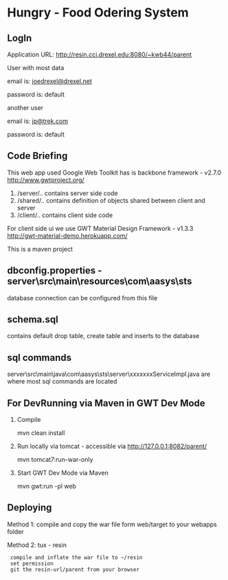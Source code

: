 Hungry - Food Odering System
=================

LogIn
--------------------------
Application URL: 
                http://resin.cci.drexel.edu:8080/~kwb44/parent


User with most data

email is: joedrexel@drexel.net 

password is: default

another user

email is: jp@trek.com

password is: default


Code Briefing
------------------
This web app used Google Web Toolkit has is backbone framework - v2.7.0
   http://www.gwtproject.org/
1. /server/.. contains server side code
2. /shared/.. contains definition of objects shared between client and server
3. /client/.. contains client side code
   
For client side ui we use GWT Material Design Framework - v1.3.3
    http://gwt-material-demo.herokuapp.com/
    
This  is a maven project

dbconfig.properties - server\src\main\resources\com\aasys\sts
-------------------------
database connection can be configured from this file

schema.sql
---------------------------
contains default drop table, create table and inserts to the database


sql commands
------------------------------
server\src\main\java\com\aasys\sts\server\xxxxxxxServiceImpl.java are where most sql commands are located


For DevRunning via Maven in GWT Dev Mode
---------------------------------
1. Compile

     mvn clean install


2. Run locally via tomcat - accessible via http://127.0.0.1:8082/parent/

    mvn tomcat7:run-war-only


3. Start GWT Dev Mode via Maven

    mvn gwt:run -pl web
    

Deploying 
---------------------------------
Method 1: 
     compile and copy the war file form web/target to your webapps folder

Method 2: tux - resin

     compile and inflate the war file to ~/resin
     set permission
     git the resin-url/parent from your browser



